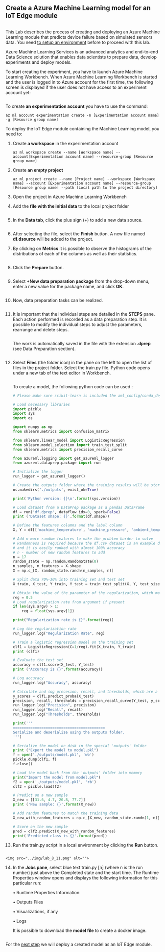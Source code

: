 ## Create a Azure Machine Learning model for an IoT Edge module

 

<img src="../img/lab_8.png" alt="">



This Lab describes the process of creating and deploying an Azure Machine Learning module that predicts device failure based on simulated sensors data. You need [to setup an environment](/Lab%207%20-%20Setup%20environment%20to%20manage%20Azure%20Machine%20Learning%20models) before to proceed with this lab.

Azure Machine Learning Services is an advanced analytics and end-to-end Data Science solution that enables data scientists to prepare data, develop experiments and deploy models.

To start creating the experiment, you have to launch Azure Machine Learning Workbench. When Azure Machine Learning Workbench is started and the user is logged in to Azure account for the first time, the following screen is displayed if the user does not have access to an experiment account yet:

<img src="../img/lab_8_0.png" alt="">


To create **an experimentation account** you have to use the command:

`az ml account experimentation create -n [Experimentation account name] -g [Resource group name]`

To deploy the IoT Edge module containing the Machine Learning model, you need to:

1. Create **a workspace** in the experimentation account

   `az ml workspace create --name [Workspace name] --account[Experimentation account name] --resource-group [Resource group name]`

2. Create **an empty project**

   `az ml project create --name [Project name] --workspace [Workspace name] --account [Experimentation account name] --resource-group [Resource group name] --path [Local path to the project directory]`


3. Open the project in Azure Machine Learning Workbench

4. Add the **file with the initial data** to the local project folder

   <img src="../img/lab_8_1.png" alt="">

5. In the **Data tab**, click the plus sign (+) to add a new data source.

   <img src="../img/lab_8_2.png" alt="">


6. After selecting the file, select the **Finish** button. A new file named **df.dsource** will be added to the project.

7. By clicking on **Metrics** it is possible to observe the histograms of the distributions of each of the columns as well as their statistics.

   <img src="../img/lab_8_3.png" alt="">


8. Click the **Prepare** button.

   <img src="../img/lab_8_4.png" alt="">


9. Select **+New data preparation package** from the drop-down menu, enter a new value for the package name, and click **OK**.

   <img src="../img/lab_8_5.png" alt="">


10. Now, data preparation tasks can be realized.

  <img src="../img/lab_8_6.png" alt="">

11. It is important that the individual steps are detailed in the **STEPS** pane. Each action performed is recorded as a data preparation step. It is possible to modify the individual steps to adjust the parameters, rearrange and delete steps.

    <img src="../img/lab_8_7.png" alt="">


    The work is automatically saved in the file with the extension **.dprep** (see Data Preparation section).

    <img src="../img/lab_8_8.png" alt=""> 


12. Select **Files** (the folder icon) in the pane on the left to open the list of files in the project folder. Select the train.py file. Python code opens under a new tab of the text editor in Workbench.

    <img src="../img/lab_8_9.png" alt="">

    To create a model, the following python code can be used :

    ```python
    # Please make sure scikit-learn is included the aml_config/conda_dependencies.yml file.

    # Load necessary libraries
    import pickle
    import sys
    import os

    import numpy as np
    from sklearn.metrics import confusion_matrix

    from sklearn.linear_model import LogisticRegression
    from sklearn.model_selection import train_test_split
    from sklearn.metrics import precision_recall_curve

    from azureml.logging import get_azureml_logger
    from azureml.dataprep.package import run

    # Initialize the logger
    run_logger = get_azureml_logger() 

    # Create the outputs folder where the training results will be stored
    os.makedirs('./outputs', exist_ok=True)

    print('Python version: {}\n'.format(sys.version))

    # Load dataset from a DataPrep package as a pandas DataFrame
    df = run('df.dprep', dataflow_idx=0, spark=False)
    print ('Dataset shape: {}'.format(df.shape))

    # Define the features columns and the label column
    X, Y = df[['machine_temperature', 'machine_pressure', 'ambient_temperature', 'ambient_humidity']].values, df['severity_status'].values

    # Add n more random features to make the problem harder to solve
    # Randomness is required because the df.csv dataset is an example dataset
    # and it is easily ranked with almost 100% accuracy
    # n - number of new random features to add
    n = 17
    random_state = np.random.RandomState(0)
    n_samples, n_features = X.shape
    X = np.c_[X, random_state.randn(n_samples, n)]

    # Split data 70%-30% into training set and test set
    X_train, X_test, Y_train, Y_test = train_test_split(X, Y, test_size=0.3, random_state=0)

    # Obtain the value of the parameter of the regularization, which makes it possible to avoid overfitting
    reg = 0.5
    # Load regularization rate from argument if present
    if len(sys.argv) > 1:
        reg = float(sys.argv[1])

    print("Regularization rate is {}".format(reg))

    # Log the regularization rate
    run_logger.log("Regularization Rate", reg)

    # Train a logistic regression model on the training set
    clf1 = LogisticRegression(C=1/reg).fit(X_train, Y_train)
    print (clf1)

    # Evaluate the test set
    accuracy = clf1.score(X_test, Y_test)
    print ("Accuracy is {}".format(accuracy))

    # Log accuracy
    run_logger.log("Accuracy", accuracy)

    # Calculate and log precesion, recall, and thresholds, which are a list of numerical values
    y_scores = clf1.predict_proba(X_test)
    precision, recall, thresholds = precision_recall_curve(Y_test, y_scores[:,1],pos_label='moderate')
    run_logger.log("Precision", precision)
    run_logger.log("Recall", recall)
    run_logger.log("Thresholds", thresholds)

    print('''
    ==========================================
    Serialize and deserialize using the outputs folder.
    ''')

    # Serialize the model on disk in the special 'outputs' folder
    print ("Export the model to model.pkl")
    f = open('./outputs/model.pkl', 'wb')
    pickle.dump(clf1, f)
    f.close()

    # Load the model back from the 'outputs' folder into memory
    print("Import the model from model.pkl")
    f2 = open('./outputs/model.pkl', 'rb')
    clf2 = pickle.load(f2)

    # Predict on a new sample
    X_new = [[31.6, 4.7, 20.8, 77.7]]
    print ('New sample: {}'.format(X_new))

    # Add random features to match the training data
    X_new_with_random_features = np.c_[X_new, random_state.randn(1, n)]

    # Score on the new sample
    pred = clf2.predict(X_new_with_random_features)
    print('Predicted class is {}'.format(pred))
    ```

13. Run the train.py script in a local environment by clicking the **Run** button.

   <img src="../img/lab_8_10.png" alt="">


 	<img src="../img/lab_8_11.png" alt="">



14. In the **Jobs pane**, select blue text train.py [n] (where n is the run number) just above the Completed state and the start time. The Runtime Properties window opens and displays the following information for this particular run:

    • Runtime Properties Information

    • Outputs Files

    • Visualizations, if any

    • Logs

    It is possible to download the **model file** to create a docker image.

    <img src="../img/lab_8_12.png" alt="">




For the [next step](/Lab%209%20-%20Deploy%20an%20Azure%20Machine%20Learning%20model%20as%20an%20IoT%20Edge%20module) we will deploy a created model as an IoT Edge module.